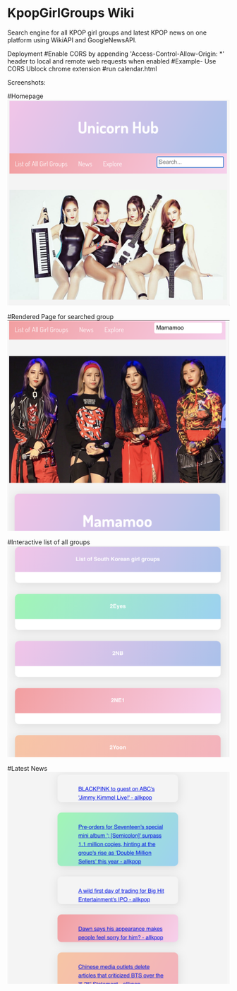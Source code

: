 # KpopGirlGroups Wiki
Search engine for all KPOP girl groups and latest KPOP news on one platform using WikiAPI and GoogleNewsAPI.

Deployment
#Enable CORS by appending 'Access-Control-Allow-Origin: *' header to local and remote web requests when enabled
#Example- Use CORS Ublock chrome extension 
#run calendar.html 

Screenshots: 

#Homepage
![Screenshot](Screenshot1.png)

#Rendered Page for searched group
![Screenshot](Screenshot2.png)

#Interactive list of all groups
![Screenshot](ScreenShot3.png)

#Latest News
![Screenshot](Screenshot4.png)
